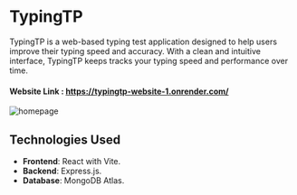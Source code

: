 # TypingTP

TypingTP is a web-based typing test application designed to help users improve their typing speed and accuracy. With a clean and intuitive interface, TypingTP keeps tracks your typing speed and performance over time.

#### Website Link : https://typingtp-website-1.onrender.com/

![homepage](https://github.com/user-attachments/assets/ffa49ed7-2570-4d82-805e-1ad0a284ac93)

## Technologies Used

- **Frontend**: React with Vite.
- **Backend**: Express.js.
- **Database**: MongoDB Atlas.
